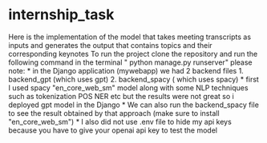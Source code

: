 # internship_task

Here is the implementation of the model that takes meeting transcripts as inputs and generates the output that contains topics and their corresponding keynotes
To run the project clone the repository and run the following command in the terminal " python manage.py runserver"
please note:
        * in the Django application (mywebapp) we had 2 backend files
                                      1. backend_gpt (which uses gpt)
                                      2. backend_spacy ( which uses spacy)
        * first I used spacy "en_core_web_sm" model along with some NLP techniques such as tokenization POS NER etc but the results were not great so i deployed gpt model in the Django
        * We can also run the backend_spacy file to see the result obtained by that approach (make sure to install "en_core_web_sm")
        * I also did not use .env file to hide my api keys because you have to give your openai api key to test the model
    

